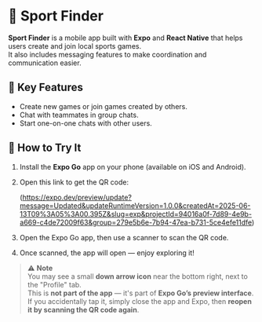 # 📱 Sport Finder

**Sport Finder** is a mobile app built with **Expo** and **React Native** that helps users create and join local sports games.  
It also includes messaging features to make coordination and communication easier.

## 🔑 Key Features
- Create new games or join games created by others.
- Chat with teammates in group chats.
- Start one-on-one chats with other users.

## 🚀 How to Try It
1. Install the **Expo Go** app on your phone (available on iOS and Android).
2. Open this link to get the QR code:

   (https://expo.dev/preview/update?message=Updated&updateRuntimeVersion=1.0.0&createdAt=2025-06-13T09%3A05%3A00.395Z&slug=exp&projectId=94016a0f-7d89-4e9b-a669-c4de72009f63&group=279e5b6e-7b94-47ea-b731-5ce4efe11dfe)
   
3. Open the Expo Go app, then use a scanner to scan the QR code.
4. Once scanned, the app will open — enjoy exploring it!

> ⚠️ **Note**  
> You may see a small **down arrow icon** near the bottom right, next to the "Profile" tab.  
> This is **not part of the app** — it's part of **Expo Go’s preview interface**.  
> If you accidentally tap it, simply close the app and Expo, then **reopen it by scanning the QR code again**.


